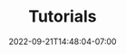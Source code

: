---
title: "Tutorials"
date: 2022-09-21T14:48:04-07:00
weight: 125
draft: false
pre: "<b>- </b>"
---
